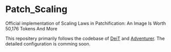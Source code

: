 # Patch_Scaling
Official implementation of Scaling Laws in Patchification: An Image Is Worth 50,176 Tokens And More

This repositery primarily follows the codebase of [DeiT](https://github.com/facebookresearch/deit) and [Adventurer](https://github.com/wangf3014/Adventurer). The detailed configuration is comming soon.
